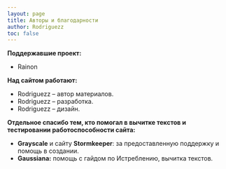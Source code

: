 ```yaml
---
layout: page
title: Авторы и благодарности
author: Rodriguezz
toc: false
---
```



**Поддержавшие проект:**
* Rainon

**Над сайтом работают:**

* Rodriguezz – автор материалов.
* Rodriguezz – разработка.
* Rodriguezz – дизайн.

**Отдельное спасибо тем, кто помогал в вычитке текстов и тестировании работоспособности сайта:**
* **Grayscale** и сайту **Stormkeeper**: за предоставленную поддержку и помощь в создании.
* **Gaussiana:** помощь с гайдом по Истреблению, вычитка текстов.

